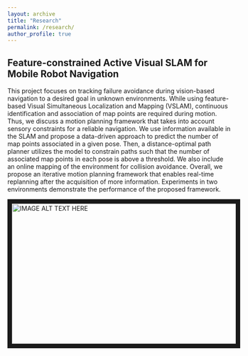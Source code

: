 ```yaml
---
layout: archive
title: "Research"
permalink: /research/
author_profile: true
---
```


## Feature-constrained Active Visual SLAM for Mobile Robot Navigation
 This project focuses on tracking failure avoidance during vision-based navigation to a desired goal in unknown environments. While using feature-based Visual Simultaneous Localization and Mapping (VSLAM), continuous identification and association of map points are required during motion. Thus, we discuss a motion planning framework that takes into account sensory constraints for a reliable navigation. We use information available in the SLAM and propose a data-driven approach to predict the number of map points associated in a given pose. Then, a distance-optimal path planner utilizes the model to constrain paths such that the number of associated map points in each pose is above a threshold. We also include an online mapping of the environment for collision avoidance. Overall, we propose an iterative motion planning framework that enables real-time replanning after the acquisition of more information. Experiments in two environments demonstrate the performance of the proposed framework.  

<a href="http://www.youtube.com/watch?feature=player_embedded&v=g87kNEiEKZk
" target="_blank"><img src="http://img.youtube.com/vi/g87kNEiEKZk/0.jpg" 
alt="IMAGE ALT TEXT HERE" width="560" height="315" border="10" /></a>



